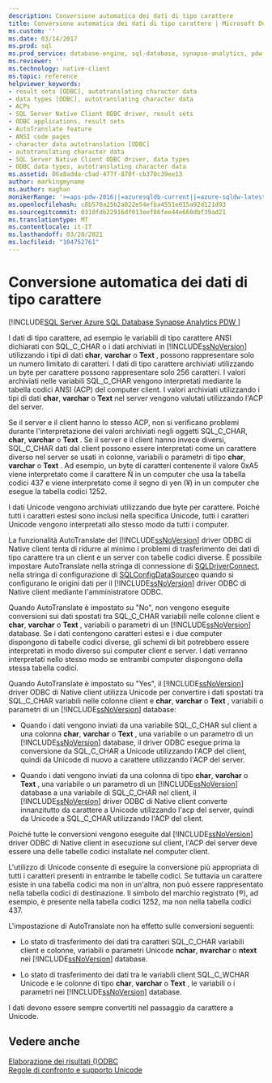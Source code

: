 ```yaml
---
description: Conversione automatica dei dati di tipo carattere
title: Conversione automatica dei dati di tipo carattere | Microsoft Docs
ms.custom: ''
ms.date: 03/14/2017
ms.prod: sql
ms.prod_service: database-engine, sql-database, synapse-analytics, pdw
ms.reviewer: ''
ms.technology: native-client
ms.topic: reference
helpviewer_keywords:
- result sets [ODBC], autotranslating character data
- data types [ODBC], autotranslating character data
- ACPs
- SQL Server Native Client ODBC driver, result sets
- ODBC applications, result sets
- AutoTranslate feature
- ANSI code pages
- character data autotranslation [ODBC]
- autotranslating character data
- SQL Server Native Client ODBC driver, data types
- ODBC data types, autotranslating character data
ms.assetid: 86a8adda-c5ad-477f-870f-cb370c39ee13
author: markingmyname
ms.author: maghan
monikerRange: '>=aps-pdw-2016||=azuresqldb-current||=azure-sqldw-latest||>=sql-server-2016||>=sql-server-linux-2017||=azuresqldb-mi-current'
ms.openlocfilehash: c8b570a25b2a822e54efba4551e615a92d121d93
ms.sourcegitcommit: 0310fdb22916df013eef86fee44e660dbf39ad21
ms.translationtype: MT
ms.contentlocale: it-IT
ms.lasthandoff: 03/20/2021
ms.locfileid: "104752761"
---
```

# <a name="autotranslation-of-character-data"></a>Conversione automatica dei dati di tipo carattere
[!INCLUDE[SQL Server Azure SQL Database Synapse Analytics PDW ](../../includes/applies-to-version/sql-asdb-asdbmi-asa-pdw.md)]

  I dati di tipo carattere, ad esempio le variabili di tipo carattere ANSI dichiarati con SQL_C_CHAR o i dati archiviati in [!INCLUDE[ssNoVersion](../../includes/ssnoversion-md.md)] utilizzando i tipi di dati **char**, **varchar** o **Text** , possono rappresentare solo un numero limitato di caratteri. I dati di tipo carattere archiviati utilizzando un byte per carattere possono rappresentare solo 256 caratteri. I valori archiviati nelle variabili SQL_C_CHAR vengono interpretati mediante la tabella codici ANSI (ACP) del computer client. I valori archiviati utilizzando i tipi di dati **char**, **varchar** o **Text** nel server vengono valutati utilizzando l'ACP del server.  
  
 Se il server e il client hanno lo stesso ACP, non si verificano problemi durante l'interpretazione dei valori archiviati negli oggetti SQL_C_CHAR, **char**, **varchar** o **Text** . Se il server e il client hanno invece diversi, SQL_C_CHAR dati dal client possono essere interpretati come un carattere diverso nel server se usati in colonne, variabili o parametri di tipo **char**, **varchar** o **Text** . Ad esempio, un byte di caratteri contenente il valore 0xA5 viene interpretato come il carattere Ñ in un computer che usa la tabella codici 437 e viene interpretato come il segno di yen (¥) in un computer che esegue la tabella codici 1252.  
  
 I dati Unicode vengono archiviati utilizzando due byte per carattere. Poiché tutti i caratteri estesi sono inclusi nella specifica Unicode, tutti i caratteri Unicode vengono interpretati allo stesso modo da tutti i computer.  
  
 La funzionalità AutoTranslate del [!INCLUDE[ssNoVersion](../../includes/ssnoversion-md.md)] driver ODBC di Native client tenta di ridurre al minimo i problemi di trasferimento dei dati di tipo carattere tra un client e un server con tabelle codici diverse. È possibile impostare AutoTranslate nella stringa di connessione di [SQLDriverConnect](../../relational-databases/native-client-odbc-api/sqldriverconnect.md), nella stringa di configurazione di [SQLConfigDataSource](../../relational-databases/native-client-odbc-api/sqlconfigdatasource.md)o quando si configurano le origini dati per il [!INCLUDE[ssNoVersion](../../includes/ssnoversion-md.md)] driver ODBC di Native client mediante l'amministratore ODBC.  
  
 Quando AutoTranslate è impostato su "No", non vengono eseguite conversioni sui dati spostati tra SQL_C_CHAR variabili nelle colonne client e **char**, **varchar** o **Text** , variabili o parametri di un [!INCLUDE[ssNoVersion](../../includes/ssnoversion-md.md)] database. Se i dati contengono caratteri estesi e i due computer dispongono di tabelle codici diverse, gli schemi di bit potrebbero essere interpretati in modo diverso sui computer client e server. I dati verranno interpretati nello stesso modo se entrambi computer dispongono della stessa tabella codici.  
  
 Quando AutoTranslate è impostato su "Yes", il [!INCLUDE[ssNoVersion](../../includes/ssnoversion-md.md)] driver ODBC di Native client utilizza Unicode per convertire i dati spostati tra SQL_C_CHAR variabili nelle colonne client e **char**, **varchar** o **Text** , variabili o parametri di un [!INCLUDE[ssNoVersion](../../includes/ssnoversion-md.md)] database:  
  
-   Quando i dati vengono inviati da una variabile SQL_C_CHAR sul client a una colonna **char**, **varchar** o **Text** , una variabile o un parametro di un [!INCLUDE[ssNoVersion](../../includes/ssnoversion-md.md)] database, il driver ODBC esegue prima la conversione da SQL_C_CHAR a Unicode utilizzando l'ACP del client, quindi da Unicode di nuovo a carattere utilizzando l'ACP del server.  
  
-   Quando i dati vengono inviati da una colonna di tipo **char**, **varchar** o **Text** , una variabile o un parametro di un [!INCLUDE[ssNoVersion](../../includes/ssnoversion-md.md)] database a una variabile di SQL_C_CHAR nel client, il [!INCLUDE[ssNoVersion](../../includes/ssnoversion-md.md)] driver ODBC di Native client converte innanzitutto da carattere a Unicode utilizzando l'acp del server, quindi da Unicode a SQL_C_CHAR utilizzando l'ACP del client.  
  
 Poiché tutte le conversioni vengono eseguite dal [!INCLUDE[ssNoVersion](../../includes/ssnoversion-md.md)] driver ODBC di Native client in esecuzione sul client, l'ACP del server deve essere una delle tabelle codici installate nel computer client.  
  
 L'utilizzo di Unicode consente di eseguire la conversione più appropriata di tutti i caratteri presenti in entrambe le tabelle codici. Se tuttavia un carattere esiste in una tabella codici ma non in un'altra, non può essere rappresentato nella tabella codici di destinazione. Il simbolo del marchio registrato (®), ad esempio, è presente nella tabella codici 1252, ma non nella tabella codici 437.  
  
 L'impostazione di AutoTranslate non ha effetto sulle conversioni seguenti:  
  
-   Lo stato di trasferimento dei dati tra caratteri SQL_C_CHAR variabili client e colonne, variabili o parametri Unicode **nchar**, **nvarchar** o **ntext** nei [!INCLUDE[ssNoVersion](../../includes/ssnoversion-md.md)] database.  
  
-   Lo stato di trasferimento dei dati tra le variabili client SQL_C_WCHAR Unicode e le colonne di tipo **char**, **varchar** o **Text** , le variabili o i parametri nei [!INCLUDE[ssNoVersion](../../includes/ssnoversion-md.md)] database.  
  
 I dati devono essere sempre convertiti nel passaggio da carattere a Unicode.  
  
## <a name="see-also"></a>Vedere anche  
 [Elaborazione dei risultati &#40;&#41;ODBC ](../../relational-databases/native-client-odbc-results/processing-results-odbc.md)   
 [Regole di confronto e supporto Unicode](../../relational-databases/collations/collation-and-unicode-support.md)  
  
  
